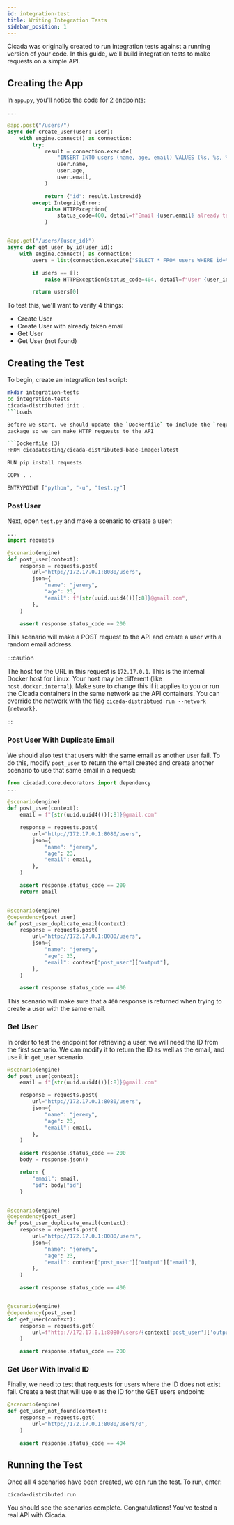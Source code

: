 ```yaml
---
id: integration-test
title: Writing Integration Tests
sidebar_position: 1
---
```


Cicada was originally created to run integration tests against a running version
of your code. In this guide, we'll build integration tests to make requests on
a simple API.

## Creating the App

<!-- TODO: git clone demos -->
<!-- FEATURE: may be useful to have a deployed version of the sample app -->

In `app.py`, you'll notice the code for 2 endpoints:

```python
...

@app.post("/users/")
async def create_user(user: User):
    with engine.connect() as connection:
        try:
            result = connection.execute(
                "INSERT INTO users (name, age, email) VALUES (%s, %s, %s)",
                user.name,
                user.age,
                user.email,
            )

            return {"id": result.lastrowid}
        except IntegrityError:
            raise HTTPException(
                status_code=400, detail=f"Email {user.email} already taken"
            )


@app.get("/users/{user_id}")
async def get_user_by_id(user_id):
    with engine.connect() as connection:
        users = list(connection.execute("SELECT * FROM users WHERE id=%s", user_id))

        if users == []:
            raise HTTPException(status_code=404, detail=f"User {user_id} not found")

        return users[0]
```

To test this, we'll want to verify 4 things:

- Create User
- Create User with already taken email
- Get User
- Get User (not found)

## Creating the Test

To begin, create an integration test script:

````bash
mkdir integration-tests
cd integration-tests
cicada-distributed init .
```Loads

Before we start, we should update the `Dockerfile` to include the `requests`
package so we can make HTTP requests to the API

```Dockerfile {3}
FROM cicadatesting/cicada-distributed-base-image:latest

RUN pip install requests

COPY . .

ENTRYPOINT ["python", "-u", "test.py"]
````

### Post User

Next, open `test.py` and make a scenario to create a user:

```python
...
import requests

@scenario(engine)
def post_user(context):
    response = requests.post(
        url="http://172.17.0.1:8080/users",
        json={
            "name": "jeremy",
            "age": 23,
            "email": f"{str(uuid.uuid4())[:8]}@gmail.com",
        },
    )

    assert response.status_code == 200
```

This scenario will make a POST request to the API and create a user with a
random email address.

:::caution

The host for the URL in this request is `172.17.0.1`. This is the internal
Docker host for Linux. Your host may be different (like `host.docker.internal`).
Make sure to change this if it applies to you or run the Cicada containers in
the same network as the API containers. You can override the network with
the flag `cicada-distribtued run --network {network}`.

:::

### Post User With Duplicate Email

We should also test that users with the same email as another user fail. To do
this, modify `post_user` to return the email created and create another scenario
to use that same email in a request:

```python {6,13,21-33}
from cicadad.core.decorators import dependency
...

@scenario(engine)
def post_user(context):
    email = f"{str(uuid.uuid4())[:8]}@gmail.com"

    response = requests.post(
        url="http://172.17.0.1:8080/users",
        json={
            "name": "jeremy",
            "age": 23,
            "email": email,
        },
    )

    assert response.status_code == 200
    return email


@scenario(engine)
@dependency(post_user)
def post_user_duplicate_email(context):
    response = requests.post(
        url="http://172.17.0.1:8080/users",
        json={
            "name": "jeremy",
            "age": 23,
            "email": context["post_user"]["output"],
        },
    )

    assert response.status_code == 400
```

This scenario will make sure that a `400` response is returned when trying to
create a user with the same email.

### Get User

In order to test the endpoint for retrieving a user, we will need the ID from
the first scenario. We can modify it to return the ID as well as the email, and
use it in `get_user` scenario.

```python {15-20,31,42}
@scenario(engine)
def post_user(context):
    email = f"{str(uuid.uuid4())[:8]}@gmail.com"

    response = requests.post(
        url="http://172.17.0.1:8080/users",
        json={
            "name": "jeremy",
            "age": 23,
            "email": email,
        },
    )

    assert response.status_code == 200
    body = response.json()

    return {
        "email": email,
        "id": body["id"]
    }


@scenario(engine)
@dependency(post_user)
def post_user_duplicate_email(context):
    response = requests.post(
        url="http://172.17.0.1:8080/users",
        json={
            "name": "jeremy",
            "age": 23,
            "email": context["post_user"]["output"]["email"],
        },
    )

    assert response.status_code == 400


@scenario(engine)
@dependency(post_user)
def get_user(context):
    response = requests.get(
        url=f"http://172.17.0.1:8080/users/{context['post_user']['output']['id']}",
    )

    assert response.status_code == 200
```

### Get User With Invalid ID

Finally, we need to test that requests for users where the ID does not exist
fail. Create a test that will use `0` as the ID for the GET users endpoint:

```python
@scenario(engine)
def get_user_not_found(context):
    response = requests.get(
        url="http://172.17.0.1:8080/users/0",
    )

    assert response.status_code == 404
```

## Running the Test

Once all 4 scenarios have been created, we can run the test. To run, enter:

```bash
cicada-distributed run
```

You should see the scenarios complete. Congratulations! You've tested a real API
with Cicada.
